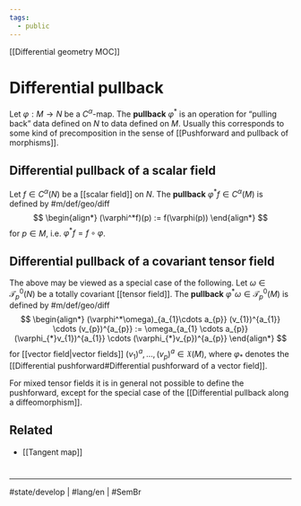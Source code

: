 ```yaml
---
tags:
  - public
---
```

[[Differential geometry MOC]]
# Differential pullback

Let $\varphi : M \to N$ be a $C^\alpha$-map.
The **pullback** $\varphi^*$ is an operation for “pulling back” data defined on $N$ to data defined on $M$.
Usually this corresponds to some kind of precomposition in the sense of [[Pushforward and pullback of morphisms]].

## Differential pullback of a scalar field

Let $f \in C^\alpha(N)$ be a [[scalar field]] on $N$.
The **pullback** $\varphi^*f \in C^\alpha(M)$ is defined by #m/def/geo/diff 
$$
\begin{align*}
(\varphi^*f)(p) := f(\varphi(p))
\end{align*}
$$
for $p \in M$, i.e. $\varphi^* f = f \circ \varphi$.


## Differential pullback of a covariant tensor field

The above may be viewed as a special case of the following.
Let $\omega \in \mathcal{T}^0_{p}(N)$ be a totally covariant [[tensor field]].
The **pullback** $\varphi^* \omega \in \mathcal{T}^0_{p}(M)$ is defined by #m/def/geo/diff 
$$
\begin{align*}
(\varphi^*\omega)_{a_{1}\cdots a_{p}} (v_{1})^{a_{1}} \cdots (v_{p})^{a_{p}} := \omega_{a_{1} \cdots a_{p}} (\varphi_{*}v_{1})^{a_{1}} \cdots (\varphi_{*}v_{p})^{a_{p}}
\end{align*}
$$
for [[vector field|vector fields]] $(v_{1})^a, \dots, (v_{p})^a \in \mathfrak{X}(M)$,
where $\varphi_{*}$ denotes the [[Differential pushforward#Differential pushforward of a vector field]].

For mixed tensor fields it is in general not possible to define the pushforward,
except for the special case of the [[Differential pullback along a diffeomorphism]].

## Related

- [[Tangent map]]

#
---
#state/develop | #lang/en | #SemBr
